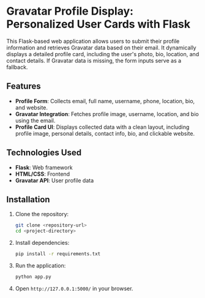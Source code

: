 # Gravatar Profile Display: Personalized User Cards with Flask

This Flask-based web application allows users to submit their profile information and retrieves Gravatar data based on their email. It dynamically displays a detailed profile card, including the user's photo, bio, location, and contact details. If Gravatar data is missing, the form inputs serve as a fallback.

## Features
- **Profile Form**: Collects email, full name, username, phone, location, bio, and website.
- **Gravatar Integration**: Fetches profile image, username, location, and bio using the email.
- **Profile Card UI**: Displays collected data with a clean layout, including profile image, personal details, contact info, bio, and clickable website.

## Technologies Used
- **Flask**: Web framework
- **HTML/CSS**: Frontend
- **Gravatar API**: User profile data

## Installation
1. Clone the repository:
    ```bash
    git clone <repository-url>
    cd <project-directory>
    ```

2. Install dependencies:
    ```bash
    pip install -r requirements.txt
    ```

3. Run the application:
    ```bash
    python app.py
    ```

4. Open `http://127.0.0.1:5000/` in your browser.
